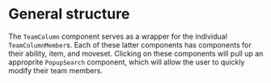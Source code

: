# General structure

The `TeamColumn` component serves as a wrapper for the individual `TeamColumnMember`s. Each of these latter components has components for their ability, item, and moveset. Clicking on these components will pull up an approprite `PopupSearch` component, which will allow the user to quickly modify their team members.